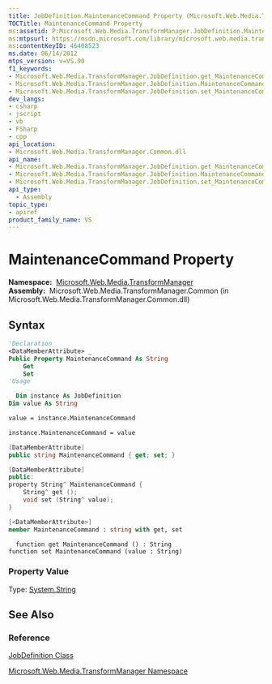 ```yaml
---
title: JobDefinition.MaintenanceCommand Property (Microsoft.Web.Media.TransformManager)
TOCTitle: MaintenanceCommand Property
ms:assetid: P:Microsoft.Web.Media.TransformManager.JobDefinition.MaintenanceCommand
ms:mtpsurl: https://msdn.microsoft.com/library/microsoft.web.media.transformmanager.jobdefinition.maintenancecommand(v=VS.90)
ms:contentKeyID: 46408523
ms.date: 06/14/2012
mtps_version: v=VS.90
f1_keywords:
- Microsoft.Web.Media.TransformManager.JobDefinition.get_MaintenanceCommand
- Microsoft.Web.Media.TransformManager.JobDefinition.MaintenanceCommand
- Microsoft.Web.Media.TransformManager.JobDefinition.set_MaintenanceCommand
dev_langs:
- csharp
- jscript
- vb
- FSharp
- cpp
api_location:
- Microsoft.Web.Media.TransformManager.Common.dll
api_name:
- Microsoft.Web.Media.TransformManager.JobDefinition.get_MaintenanceCommand
- Microsoft.Web.Media.TransformManager.JobDefinition.MaintenanceCommand
- Microsoft.Web.Media.TransformManager.JobDefinition.set_MaintenanceCommand
api_type:
  - Assembly
topic_type:
- apiref
product_family_name: VS
---
```


# MaintenanceCommand Property

**Namespace:**  [Microsoft.Web.Media.TransformManager](microsoft-web-media-transformmanager-namespace.md)  
**Assembly:**  Microsoft.Web.Media.TransformManager.Common (in Microsoft.Web.Media.TransformManager.Common.dll)

## Syntax

```vb
'Declaration
<DataMemberAttribute> _
Public Property MaintenanceCommand As String
    Get
    Set
'Usage

  Dim instance As JobDefinition
Dim value As String

value = instance.MaintenanceCommand

instance.MaintenanceCommand = value
```

```csharp
[DataMemberAttribute]
public string MaintenanceCommand { get; set; }
```

```cpp
[DataMemberAttribute]
public:
property String^ MaintenanceCommand {
    String^ get ();
    void set (String^ value);
}
```

``` fsharp
[<DataMemberAttribute>]
member MaintenanceCommand : string with get, set
```

```jscript
  function get MaintenanceCommand () : String
function set MaintenanceCommand (value : String)
```

### Property Value

Type: [System.String](https://msdn.microsoft.com/library/s1wwdcbf)  

## See Also

### Reference

[JobDefinition Class](jobdefinition-class-microsoft-web-media-transformmanager.md)

[Microsoft.Web.Media.TransformManager Namespace](microsoft-web-media-transformmanager-namespace.md)
